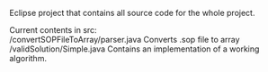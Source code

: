 Eclipse project that contains all source code for the whole project.  

Current contents in src:  
/convertSOPFileToArray/parser.java Converts .sop file to array  
/validSolution/Simple.java Contains an implementation of a working algorithm.  